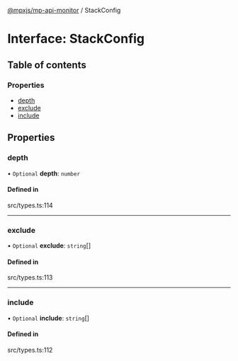 [@mpxjs/mp-api-monitor](../README.md) / StackConfig

# Interface: StackConfig

## Table of contents

### Properties

- [depth](StackConfig.md#depth)
- [exclude](StackConfig.md#exclude)
- [include](StackConfig.md#include)

## Properties

### depth

• `Optional` **depth**: `number`

#### Defined in

src/types.ts:114

___

### exclude

• `Optional` **exclude**: `string`[]

#### Defined in

src/types.ts:113

___

### include

• `Optional` **include**: `string`[]

#### Defined in

src/types.ts:112
